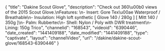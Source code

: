 {
    "title": "Dakine Scout Glove",
    "description": "Check out 360\u00b0 views of the 2015 Scout Glove.\nFeatures: \n- Insert: Gore Tex\u00ae Waterproof \/ Breathable\n- Insulation: High loft synthetic [ Glove 140 \/ 280g ] [ Mitt 140 \/ 350g ]\n- Palm: Rubbertec\n- Shell: Nylon \/ Poly with DWR treatment\n- Lining: 150g Trico",
    "channelid": "168543",
    "videoid": "6390446",
    "date_created": "1441409188",
    "date_modified": "1441409188",
    "type": "captivate",
    "layout": "channelVideo",
    "url": "\/dakine\/dakine-scout-glove\/168543-6390446"
}